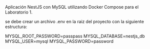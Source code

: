 Aplicación NestJS con MySQL utilizando Docker Compose para el Laboratorio 1.

se debe crear un archivo .env en la raiz del proyecto con la siguiente estructura:

MYSQL_ROOT_PASSWORD=passpass
MYSQL_DATABASE=nestjs_db
MYSQL_USER=mysql
MYSQL_PASSWORD=password